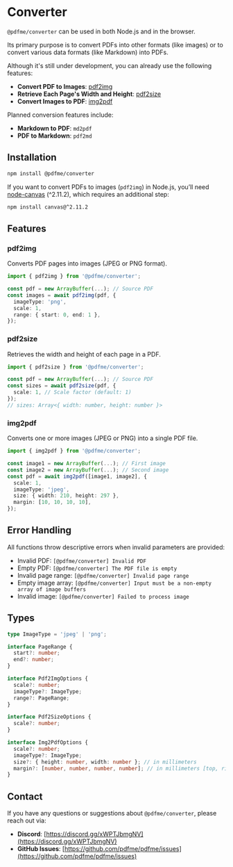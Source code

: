 # Converter

`@pdfme/converter` can be used in both Node.js and in the browser.  

Its primary purpose is to convert PDFs into other formats (like images) or to convert various data formats (like Markdown) into PDFs.

Although it's still under development, you can already use the following features:

- **Convert PDF to Images**: [pdf2img](https://github.com/pdfme/pdfme/blob/main/packages/converter/src/pdf2img.ts)
- **Retrieve Each Page's Width and Height**: [pdf2size](https://github.com/pdfme/pdfme/blob/main/packages/converter/src/pdf2size.ts)
- **Convert Images to PDF**: [img2pdf](https://github.com/pdfme/pdfme/blob/main/packages/converter/src/img2pdf.ts)

Planned conversion features include:
- **Markdown to PDF**: `md2pdf`
- **PDF to Markdown**: `pdf2md`

## Installation

```bash
npm install @pdfme/converter
```

If you want to convert PDFs to images (`pdf2img`) in Node.js, you’ll need [node-canvas](https://github.com/Automattic/node-canvas) (^2.11.2), which requires an additional step:

```bash
npm install canvas@^2.11.2
```

## Features

### pdf2img
Converts PDF pages into images (JPEG or PNG format).

```ts
import { pdf2img } from '@pdfme/converter';

const pdf = new ArrayBuffer(...); // Source PDF
const images = await pdf2img(pdf, {
  imageType: 'png',
  scale: 1,
  range: { start: 0, end: 1 },
});
```

### pdf2size
Retrieves the width and height of each page in a PDF.

```ts
import { pdf2size } from '@pdfme/converter';

const pdf = new ArrayBuffer(...); // Source PDF
const sizes = await pdf2size(pdf, {
  scale: 1, // Scale factor (default: 1)
});
// sizes: Array<{ width: number, height: number }>
```

### img2pdf
Converts one or more images (JPEG or PNG) into a single PDF file.

```ts
import { img2pdf } from '@pdfme/converter';

const image1 = new ArrayBuffer(...); // First image
const image2 = new ArrayBuffer(...); // Second image
const pdf = await img2pdf([image1, image2], {
  scale: 1,
  imageType: 'jpeg',
  size: { width: 210, height: 297 },
  margin: [10, 10, 10, 10],
});
```

## Error Handling

All functions throw descriptive errors when invalid parameters are provided:

- Invalid PDF: `[@pdfme/converter] Invalid PDF`
- Empty PDF: `[@pdfme/converter] The PDF file is empty`
- Invalid page range: `[@pdfme/converter] Invalid page range`
- Empty image array: `[@pdfme/converter] Input must be a non-empty array of image buffers`
- Invalid image: `[@pdfme/converter] Failed to process image`

## Types

```ts
type ImageType = 'jpeg' | 'png';

interface PageRange {
  start?: number;
  end?: number;
}

interface Pdf2ImgOptions {
  scale?: number;
  imageType?: ImageType;
  range?: PageRange;
}

interface Pdf2SizeOptions {
  scale?: number;
}

interface Img2PdfOptions {
  scale?: number;
  imageType?: ImageType;
  size?: { height: number, width: number }; // in millimeters
  margin?: [number, number, number, number]; // in millimeters [top, right, bottom, left]
}
```

## Contact

If you have any questions or suggestions about `@pdfme/converter`, please reach out via:

- **Discord**: [https://discord.gg/xWPTJbmgNV](https://discord.gg/xWPTJbmgNV)
- **GitHub Issues**: [https://github.com/pdfme/pdfme/issues](https://github.com/pdfme/pdfme/issues)
